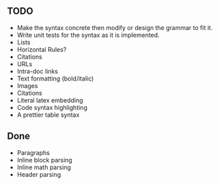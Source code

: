 TODO
----
- Make the syntax concrete then modify or design the grammar to fit it.
- Write unit tests for the syntax as it is implemented.
- Lists
- Horizontal Rules?
- Citations
- URLs
- Intra-doc links
- Text formatting (bold/italic)
- Images
- Citations
- Literal latex embedding
- Code syntax highlighting
- A prettier table syntax

Done
----
- Paragraphs
- Inline block parsing
- Inline math parsing
- Header parsing
